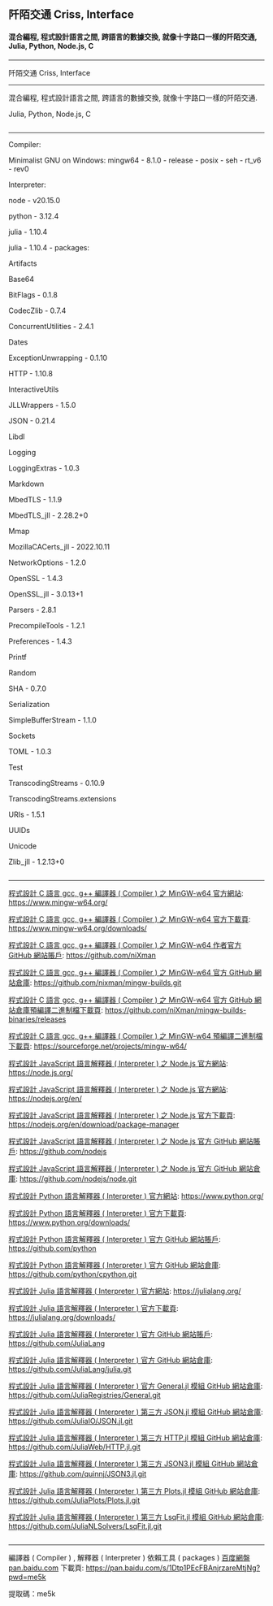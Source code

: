 ## 阡陌交通 Criss, Interface
#### 混合編程, 程式設計語言之間, 跨語言的數據交換, 就像十字路口一樣的阡陌交通, Julia, Python, Node.js, C
---
<p word-wrap: break-word; word-break: break-all; overflow-x: hidden; overflow-x: hidden;>
阡陌交通 Criss, Interface
</p>

---

混合編程, 程式設計語言之間, 跨語言的數據交換, 就像十字路口一樣的阡陌交通.

Julia, Python, Node.js, C

![]()

---

Compiler:

Minimalist GNU on Windows: mingw64 - 8.1.0 - release - posix - seh - rt_v6 - rev0

Interpreter:

node - v20.15.0

python - 3.12.4

julia - 1.10.4

julia - 1.10.4 - packages:

Artifacts

Base64

BitFlags - 0.1.8

CodecZlib - 0.7.4

ConcurrentUtilities - 2.4.1

Dates

ExceptionUnwrapping - 0.1.10

HTTP - 1.10.8

InteractiveUtils

JLLWrappers - 1.5.0

JSON - 0.21.4

Libdl

Logging

LoggingExtras - 1.0.3

Markdown

MbedTLS - 1.1.9

MbedTLS_jll - 2.28.2+0

Mmap

MozillaCACerts_jll - 2022.10.11

NetworkOptions - 1.2.0

OpenSSL - 1.4.3

OpenSSL_jll - 3.0.13+1

Parsers - 2.8.1

PrecompileTools - 1.2.1

Preferences - 1.4.3

Printf

Random

SHA - 0.7.0

Serialization

SimpleBufferStream - 1.1.0

Sockets

TOML - 1.0.3

Test

TranscodingStreams - 0.10.9

TranscodingStreams.extensions

URIs - 1.5.1

UUIDs

Unicode

Zlib_jll - 1.2.13+0

![]()

---

[程式設計 C 語言 gcc, g++ 編譯器 ( Compiler ) 之 MinGW-w64 官方網站](https://www.mingw-w64.org/): 
https://www.mingw-w64.org/

[程式設計 C 語言 gcc, g++ 編譯器 ( Compiler ) 之 MinGW-w64 官方下載頁](https://www.mingw-w64.org/downloads/): 
https://www.mingw-w64.org/downloads/

[程式設計 C 語言 gcc, g++ 編譯器 ( Compiler ) 之 MinGW-w64 作者官方 GitHub 網站賬戶](https://github.com/niXman): 
https://github.com/niXman

[程式設計 C 語言 gcc, g++ 編譯器 ( Compiler ) 之 MinGW-w64 官方 GitHub 網站倉庫](https://github.com/nixman/mingw-builds): 
https://github.com/nixman/mingw-builds.git

[程式設計 C 語言 gcc, g++ 編譯器 ( Compiler ) 之 MinGW-w64 官方 GitHub 網站倉庫預編譯二進制檔下載頁](https://github.com/niXman/mingw-builds-binaries/releases): 
https://github.com/niXman/mingw-builds-binaries/releases

[程式設計 C 語言 gcc, g++ 編譯器 ( Compiler ) 之 MinGW-w64 預編譯二進制檔下載頁](https://sourceforge.net/projects/mingw-w64/): 
https://sourceforge.net/projects/mingw-w64/

[程式設計 JavaScript 語言解釋器 ( Interpreter ) 之 Node.js 官方網站](https://node.js.org/): 
https://node.js.org/

[程式設計 JavaScript 語言解釋器 ( Interpreter ) 之 Node.js 官方網站](https://nodejs.org/en/): 
https://nodejs.org/en/

[程式設計 JavaScript 語言解釋器 ( Interpreter ) 之 Node.js 官方下載頁](https://nodejs.org/en/download/package-manager): 
https://nodejs.org/en/download/package-manager

[程式設計 JavaScript 語言解釋器 ( Interpreter ) 之 Node.js 官方 GitHub 網站賬戶](https://github.com/nodejs): 
https://github.com/nodejs

[程式設計 JavaScript 語言解釋器 ( Interpreter ) 之 Node.js 官方 GitHub 網站倉庫](https://github.com/nodejs/node): 
https://github.com/nodejs/node.git

[程式設計 Python 語言解釋器 ( Interpreter ) 官方網站](https://www.python.org/): 
https://www.python.org/

[程式設計 Python 語言解釋器 ( Interpreter ) 官方下載頁](https://www.python.org/downloads/): 
https://www.python.org/downloads/

[程式設計 Python 語言解釋器 ( Interpreter ) 官方 GitHub 網站賬戶](https://github.com/python): 
https://github.com/python

[程式設計 Python 語言解釋器 ( Interpreter ) 官方 GitHub 網站倉庫](https://github.com/python/cpython): 
https://github.com/python/cpython.git

[程式設計 Julia 語言解釋器 ( Interpreter ) 官方網站](https://julialang.org/): 
https://julialang.org/

[程式設計 Julia 語言解釋器 ( Interpreter ) 官方下載頁](https://julialang.org/downloads/): 
https://julialang.org/downloads/

[程式設計 Julia 語言解釋器 ( Interpreter ) 官方 GitHub 網站賬戶](https://github.com/JuliaLang): 
https://github.com/JuliaLang

[程式設計 Julia 語言解釋器 ( Interpreter ) 官方 GitHub 網站倉庫](https://github.com/JuliaLang/julia): 
https://github.com/JuliaLang/julia.git

[程式設計 Julia 語言解釋器 ( Interpreter ) 官方 General.jl 模組 GitHub 網站倉庫](https://github.com/JuliaRegistries/General): 
https://github.com/JuliaRegistries/General.git

[程式設計 Julia 語言解釋器 ( Interpreter ) 第三方 JSON.jl 模組 GitHub 網站倉庫](https://github.com/JuliaIO/JSON.jl.git): 
https://github.com/JuliaIO/JSON.jl.git

[程式設計 Julia 語言解釋器 ( Interpreter ) 第三方 HTTP.jl 模組 GitHub 網站倉庫](https://github.com/JuliaWeb/HTTP.jl.git): 
https://github.com/JuliaWeb/HTTP.jl.git

[程式設計 Julia 語言解釋器 ( Interpreter ) 第三方 JSON3.jl 模組 GitHub 網站倉庫](https://github.com/quinnj/JSON3.jl.git): 
https://github.com/quinnj/JSON3.jl.git

[程式設計 Julia 語言解釋器 ( Interpreter ) 第三方 Plots.jl 模組 GitHub 網站倉庫](https://github.com/JuliaPlots/Plots.jl.git): 
https://github.com/JuliaPlots/Plots.jl.git

[程式設計 Julia 語言解釋器 ( Interpreter ) 第三方 LsqFit.jl 模組 GitHub 網站倉庫](https://github.com/JuliaNLSolvers/LsqFit.jl.git): 
https://github.com/JuliaNLSolvers/LsqFit.jl.git

![]()

---

編譯器 ( Compiler ) , 解釋器 ( Interpreter ) 依賴工具 ( packages ) [百度網盤 pan.baidu.com](https://pan.baidu.com/s/1Dtp1PEcFBAnjrzareMtjNg?pwd=me5k) 下載頁: 
https://pan.baidu.com/s/1Dtp1PEcFBAnjrzareMtjNg?pwd=me5k

提取碼：me5k
